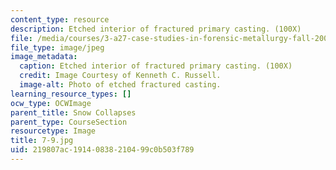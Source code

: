 ```yaml
---
content_type: resource
description: Etched interior of fractured primary casting. (100X)
file: /media/courses/3-a27-case-studies-in-forensic-metallurgy-fall-2007/219807ac19140838210499c0b503f789_7-9.jpg
file_type: image/jpeg
image_metadata:
  caption: Etched interior of fractured primary casting. (100X)
  credit: Image Courtesy of Kenneth C. Russell.
  image-alt: Photo of etched fractured casting.
learning_resource_types: []
ocw_type: OCWImage
parent_title: Snow Collapses
parent_type: CourseSection
resourcetype: Image
title: 7-9.jpg
uid: 219807ac-1914-0838-2104-99c0b503f789
---
```

